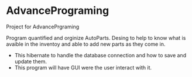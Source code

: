 # AdvancePrograming
Project for AdvancePrgraming

Program quantified and orginize AutoParts. Desing to help to know what is avaible in the inventoy and able to add new parts as they come in.

* This hibernate to handle the database connection and how to save and update them.
* This program will have GUI were the user interact with it.

